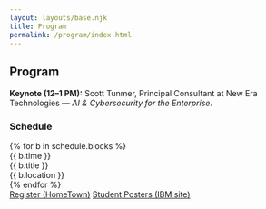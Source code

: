 ```yaml
---
layout: layouts/base.njk
title: Program
permalink: /program/index.html
---
```


<h2>Program</h2>
<p><strong>Keynote (12–1 PM):</strong> Scott Tunmer, Principal Consultant at New Era Technologies — <em>AI & Cybersecurity for the Enterprise</em>.</p>

<h3>Schedule</h3>
<div class="schedule">
  {% for b in schedule.blocks %}
    <div class="schedule-item">
      <div class="time">{{ b.time }}</div>
      <div class="title">{{ b.title }}</div>
      <div class="location">{{ b.location }}</div>
    </div>
  {% endfor %}
</div>

<div class="cta-row">
  <a class="btn btn-primary" href="{{ links.hometown_url }}">Register (HomeTown)</a>
  <a class="btn btn-outline" href="{{ links.techmeet_url }}">Student Posters (IBM site)</a>
</div>
